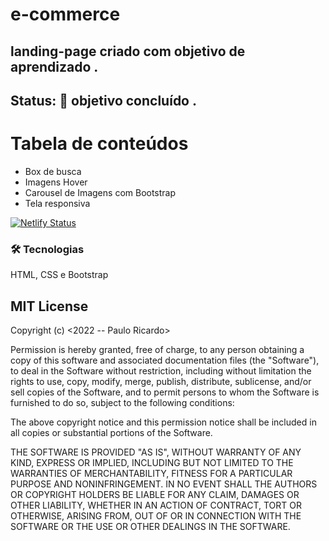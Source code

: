 # e-commerce

<h2>landing-page criado com objetivo de aprendizado .</h2>

<h2> Status:  🚀 objetivo concluído .</h2>
 
Tabela de conteúdos
=================
<!--ts-->
   * Box de busca
   * Imagens Hover
   * Carousel de Imagens com Bootstrap
   * Tela responsiva
<!--te-->

[![Netlify Status](https://api.netlify.com/api/v1/badges/a0ce1c87-fa1d-4542-9c1f-a1935dc81035/deploy-status)](https://app.netlify.com/sites/e-commerce-estudo/deploys)

### 🛠 Tecnologias
HTML, CSS e Bootstrap


<h2>MIT License</h2>
Copyright (c) <2022 -- Paulo Ricardo>

Permission is hereby granted, free of charge, to any person obtaining a copy
of this software and associated documentation files (the "Software"), to deal
in the Software without restriction, including without limitation the rights
to use, copy, modify, merge, publish, distribute, sublicense, and/or sell
copies of the Software, and to permit persons to whom the Software is
furnished to do so, subject to the following conditions:

The above copyright notice and this permission notice shall be included in all
copies or substantial portions of the Software.

THE SOFTWARE IS PROVIDED "AS IS", WITHOUT WARRANTY OF ANY KIND, EXPRESS OR
IMPLIED, INCLUDING BUT NOT LIMITED TO THE WARRANTIES OF MERCHANTABILITY,
FITNESS FOR A PARTICULAR PURPOSE AND NONINFRINGEMENT. IN NO EVENT SHALL THE
AUTHORS OR COPYRIGHT HOLDERS BE LIABLE FOR ANY CLAIM, DAMAGES OR OTHER
LIABILITY, WHETHER IN AN ACTION OF CONTRACT, TORT OR OTHERWISE, ARISING FROM,
OUT OF OR IN CONNECTION WITH THE SOFTWARE OR THE USE OR OTHER DEALINGS IN THE
SOFTWARE.
